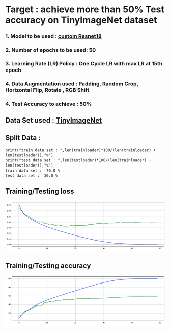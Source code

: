 # Target : achieve more than 50% Test accuracy on TinyImageNet dataset 

### 1. Model to be used : [custom Resnet18](https://github.com/sumitsarkar1/sumitEVA7/tree/main/models) ###
### 2. Number of epochs to be used: 50 ###
### 3. Learning Rate (LR) Policy : One Cycle LR with max LR at 15th epoch ###
### 4. Data Augmentation used : Padding, Random Crop, Horizontal Flip, Rotate , RGB Shift 
### 4. Test Accuracy to achieve : 50% ###

## Data Set used : [TinyImageNet](http://cs231n.stanford.edu/tiny-imagenet-200.zip)
## Split Data : 
```
print("train data set : ",len(trainloader)*100/(len(trainloader) + len(testloader)),"%")
print("test data set : ",len(testloader)*100/(len(trainloader) + len(testloader)),"%")
train data set :  70.0 %
test data set :  30.0 %
```

## Training/Testing loss ##
![alt text](https://github.com/sumitsarkar1/assignment10_A/blob/main/plots/loss.png)


## Training/Testing accuracy ##
![alt text](https://github.com/sumitsarkar1/assignment10_A/blob/main/plots/accuracy.png)



